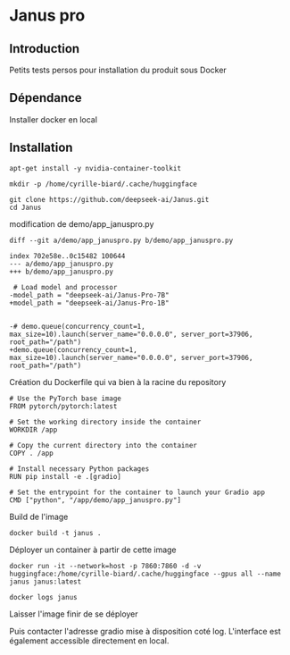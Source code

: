 # Janus pro

## Introduction

Petits tests persos pour installation du produit sous Docker

## Dépendance

Installer docker en local

## Installation

```
apt-get install -y nvidia-container-toolkit

mkdir -p /home/cyrille-biard/.cache/huggingface

git clone https://github.com/deepseek-ai/Janus.git
cd Janus

```


modification de demo/app_januspro.py


```
diff --git a/demo/app_januspro.py b/demo/app_januspro.py

index 702e58e..0c15482 100644
--- a/demo/app_januspro.py
+++ b/demo/app_januspro.py
 
 # Load model and processor
-model_path = "deepseek-ai/Janus-Pro-7B"
+model_path = "deepseek-ai/Janus-Pro-1B"


-# demo.queue(concurrency_count=1, max_size=10).launch(server_name="0.0.0.0", server_port=37906, root_path="/path")
+demo.queue(concurrency_count=1, max_size=10).launch(server_name="0.0.0.0", server_port=37906, root_path="/path")

```


Création du Dockerfile qui va bien à la racine du repository


```
# Use the PyTorch base image
FROM pytorch/pytorch:latest

# Set the working directory inside the container
WORKDIR /app

# Copy the current directory into the container
COPY . /app

# Install necessary Python packages
RUN pip install -e .[gradio]

# Set the entrypoint for the container to launch your Gradio app
CMD ["python", "/app/demo/app_januspro.py"]
```

Build de l'image 

```
docker build -t janus . 
```

Déployer un container à partir de cette image


```
docker run -it --network=host -p 7860:7860 -d -v huggingface:/home/cyrille-biard/.cache/huggingface --gpus all --name janus janus:latest

docker logs janus
```

Laisser l'image finir de se déployer


Puis contacter l'adresse gradio mise à disposition coté log.
L'interface est également accessible directement en local.
